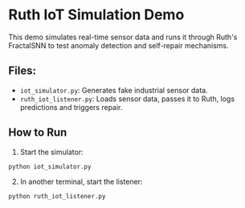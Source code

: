 # Ruth IoT Simulation Demo

This demo simulates real-time sensor data and runs it through Ruth's FractalSNN to test anomaly detection and self-repair mechanisms.

## Files:
- `iot_simulator.py`: Generates fake industrial sensor data.
- `ruth_iot_listener.py`: Loads sensor data, passes it to Ruth, logs predictions and triggers repair.

## How to Run
1. Start the simulator:
```bash
python iot_simulator.py
```
2. In another terminal, start the listener:
```bash
python ruth_iot_listener.py
```
